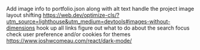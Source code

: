 Add image info to portfolio.json along with alt text
handle the project image layout shifting https://web.dev/optimize-cls/?utm_source=lighthouse&utm_medium=devtools#images-without-dimensions
hook up all links
figure out what to do about the search focus
check user preference and/or cookies for themes
https://www.joshwcomeau.com/react/dark-mode/